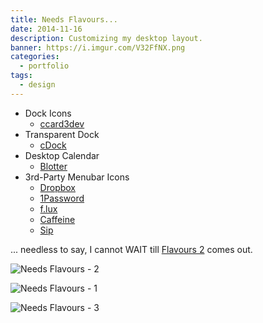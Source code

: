```yaml
---
title: Needs Flavours...
date: 2014-11-16
description: Customizing my desktop layout.
banner: https://i.imgur.com/V32FfNX.png
categories:
  - portfolio
tags:
  - design
---
```


- Dock Icons
  - [ccard3dev](http://ccard3dev.deviantart.com/art/Dynamic-Icons-for-Yosemite-Apple-Apps-460428519)
- Transparent Dock
  - [cDock](http://sourceforge.net/projects/cdock/)
- Desktop Calendar
  - [Blotter](http://wireload.net/products/blotter/)
- 3rd-Party Menubar Icons
  - [Dropbox](http://dropbox.com/)
  - [1Password](https://agilebits.com/onepassword)
  - [f.lux](https://justgetflux.com/)
  - [Caffeine](http://lightheadsw.com/caffeine/)
  - [Sip](http://theolabrothers.com/sip/)

... needless to say, I cannot WAIT till [Flavours 2](https://interacto.zendesk.com/entries/53605899-Yosemite-and-the-future-Flavours-2) comes out.

![Needs Flavours - 2](https://i.imgur.com/qBeWrnP.png)

![Needs Flavours - 1](https://i.imgur.com/8BSqCXL.png)

![Needs Flavours - 3](https://i.imgur.com/hRiEr8l.png)
